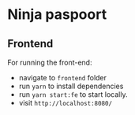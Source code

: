 # Ninja paspoort

## Frontend

For running the front-end:
- navigate to `frontend` folder
- run `yarn` to install dependencies
- run `yarn start:fe` to start locally.
- visit `http://localhost:8080/`
